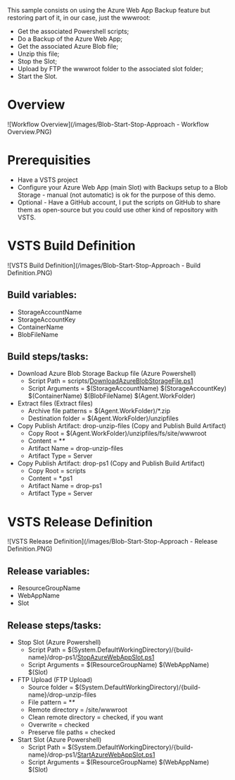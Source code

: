 This sample consists on using the Azure Web App Backup feature but restoring part of it, in our case, just the wwwroot:
  - Get the associated Powershell scripts;
  - Do a Backup of the Azure Web App;
  - Get the associated Azure Blob file;
  - Unzip this file;
  - Stop the Slot;
  - Upload by FTP the wwwroot folder to the associated slot folder;
  - Start the Slot.

# Overview

![Workflow Overview](/images/Blob-Start-Stop-Approach - Workflow Overview.PNG)

# Prerequisities
- Have a VSTS project
- Configure your Azure Web App (main Slot) with Backups setup to a Blob Storage - manual (not automatic) is ok for the purpose of this demo.
- Optional - Have a GitHub account, I put the scripts on GitHub to share them as open-source but you could use other kind of repository with VSTS.

# VSTS Build Definition

![VSTS Build Definition](/images/Blob-Start-Stop-Approach - Build Definition.PNG)

## Build variables:
- StorageAccountName
- StorageAccountKey
- ContainerName
- BlobFileName

## Build steps/tasks:

- Download Azure Blob Storage Backup file (Azure Powershell)
  - Script Path = scripts/[DownloadAzureBlobStorageFile.ps1](/scripts/DownloadAzureBlobStorageFile.ps1)
  - Script Arguments = $(StorageAccountName) $(StorageAccountKey) $(ContainerName) $(BlobFileName) $(Agent.WorkFolder)
- Extract files (Extract files)
  - Archive file patterns = $(Agent.WorkFolder)/*.zip
  - Destination folder = $(Agent.WorkFolder)/unzipfiles
- Copy Publish Artifact: drop-unzip-files (Copy and Publish Build Artifact)
  - Copy Root = $(Agent.WorkFolder)/unzipfiles/fs/site/wwwroot
  - Content = \**\**
  - Artifact Name = drop-unzip-files
  - Artifact Type = Server
- Copy Publish Artifact: drop-ps1 (Copy and Publish Build Artifact)
  - Copy Root = scripts
  - Content = *.ps1
  - Artifact Name = drop-ps1
  - Artifact Type = Server
  
# VSTS Release Definition

![VSTS Release Definition](/images/Blob-Start-Stop-Approach - Release Definition.PNG)

## Release variables:
- ResourceGroupName
- WebAppName
- Slot

## Release steps/tasks:

- Stop Slot (Azure Powershell)
  - Script Path = $(System.DefaultWorkingDirectory)/{build-name}/drop-ps1/[StopAzureWebAppSlot.ps1](/scripts/StopAzureWebAppSlot.ps1)
  - Script Arguments = $(ResourceGroupName) $(WebAppName) $(Slot)
- FTP Upload (FTP Upload)
  - Source folder = $(System.DefaultWorkingDirectory)/{build-name}/drop-unzip-files
  - File pattern = \**\**
  - Remote directory = /site/wwwroot
  - Clean remote directory = checked, if you want
  - Overwrite = checked
  - Preserve file paths = checked
- Start Slot (Azure Powershell)
  - Script Path = $(System.DefaultWorkingDirectory)/{build-name}/drop-ps1/[StartAzureWebAppSlot.ps1](/scripts/StartAzureWebAppSlot.ps1)
  - Script Arguments = $(ResourceGroupName) $(WebAppName) $(Slot)
  
